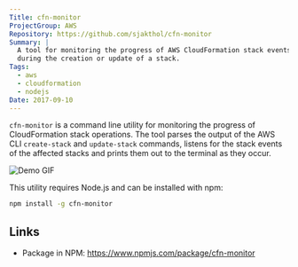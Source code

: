 ```yaml
---
Title: cfn-monitor
ProjectGroup: AWS
Repository: https://github.com/sjakthol/cfn-monitor
Summary: |
  A tool for monitoring the progress of AWS CloudFormation stack events
  during the creation or update of a stack.
Tags:
  - aws
  - cloudformation
  - nodejs
Date: 2017-09-10
---
```


`cfn-monitor` is a command line utility for monitoring the progress of CloudFormation
stack operations. The tool parses the output of the AWS CLI `create-stack` and
`update-stack` commands, listens for the stack events of the affected stacks and
prints them out to the terminal as they occur.

![Demo GIF](/images/cfn-monitor-demo.gif)

This utility requires Node.js and can be installed with npm:
```bash
npm install -g cfn-monitor
```

## Links

* Package in NPM: https://www.npmjs.com/package/cfn-monitor
